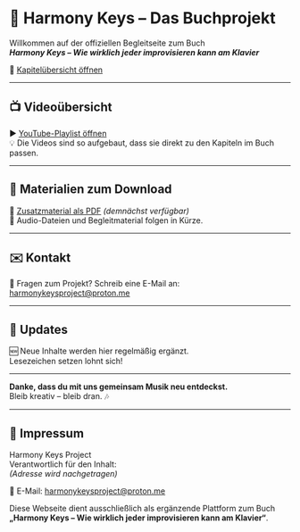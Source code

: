 # 🎹 Harmony Keys – Das Buchprojekt

Willkommen auf der offiziellen Begleitseite zum Buch  
**_Harmony Keys – Wie wirklich jeder improvisieren kann am Klavier_**


🔗 [Kapitelübersicht öffnen](kapiteluebersicht.md)

---

## 📺 Videoübersicht

▶️ [YouTube-Playlist öffnen](https://youtube.com/playlist?list=DEINE-LISTEN-ID)  
💡 Die Videos sind so aufgebaut, dass sie direkt zu den Kapiteln im Buch passen.

---

## 📘 Materialien zum Download

📄 [Zusatzmaterial als PDF](./downloads/hk-zusatzmaterial.pdf) *(demnächst verfügbar)*  
🎵 Audio-Dateien und Begleitmaterial folgen in Kürze.

---

## ✉️ Kontakt

📧 Fragen zum Projekt? Schreib eine E-Mail an:  
[harmonykeysproject@proton.me](mailto:harmonykeysproject@proton.me)

---

## 🔄 Updates

🆕 Neue Inhalte werden hier regelmäßig ergänzt.  
Lesezeichen setzen lohnt sich!

---

**Danke, dass du mit uns gemeinsam Musik neu entdeckst.**  
Bleib kreativ – bleib dran. 🎶

---

## 📃 Impressum

Harmony Keys Project  
Verantwortlich für den Inhalt:  
*(Adresse wird nachgetragen)*

📧 E-Mail: [harmonykeysproject@proton.me](mailto:harmonykeysproject@proton.me)

Diese Webseite dient ausschließlich als ergänzende Plattform zum Buch  
**„Harmony Keys – Wie wirklich jeder improvisieren kann am Klavier“**.

